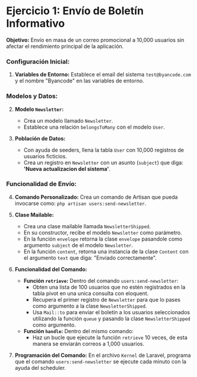
# Ejercicio 1: Envío de Boletín Informativo

**Objetivo:** Envío en masa de un correo promocional a 10,000 usuarios sin afectar el rendimiento principal de la aplicación.

### **Configuración Inicial:**

1. **Variables de Entorno:** Establece el email del sistema `test@byancode.com` y el nombre "Byancode" en las variables de entorno.

### **Modelos y Datos:**

2. **Modelo `Newsletter`:**
    - Crea un modelo llamado `Newsletter`.
    - Establece una relación `belongsToMany` con el modelo `User`.

3. **Población de Datos:**
    - Con ayuda de seeders, llena la tabla `User` con 10,000 registros de usuarios ficticios.
    - Crea un registro en `Newsletter` con un asunto (`subject`) que diga: **'Nueva actualizacion del sistema'**.

### **Funcionalidad de Envío:**

4. **Comando Personalizado:** Crea un comando de Artisan que pueda invocarse como: `php artisan users:send-newsletter`.

5. **Clase Mailable:**
    - Crea una clase mailable llamada `NewsletterShipped`.
    - En su constructor, recibe el modelo `Newsletter` como parámetro.
    - En la función `envelope` retorna la clase `envelope` pasandole como argumento `subject` de el modelo `Newsletter`.
    - En la función `content`, retorna una instancia de la clase `Content` con el argumento `text` que diga: "Enviado correctamente".

6. **Funcionalidad del Comando:**
    - **Función `retrieve`:** Dentro del comando `users:send-newsletter`:
        - Obten una lista de 100 usuarios que no estén registrados en la tabla pivot en una unica consulta con eloquent.
        - Recupera el primer registro de `Newsletter` para que lo pases como argumento a la clase `NewsletterShipped`.
        - Usa `Mail::to` para enviar el boletín a los usuarios seleccionados utilizando la función `queue` y pasando la clase `NewsletterShipped` como argumento.
    - **Función `handle`:** Dentro del mismo comando:
        - Haz un bucle que ejecute la función `retrieve` 10 veces, de esta manera se enviarán correos a 1,000 usuarios.

7. **Programación del Comando:** En el archivo `Kernel` de Laravel, programa que el comando `users:send-newsletter` se ejecute cada minuto con la ayuda del scheduler.
